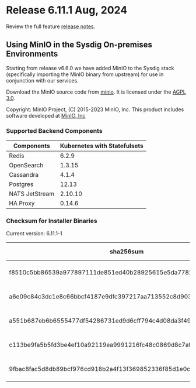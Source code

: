 Release 6.11.1 Aug, 2024
===

Review the full feature [release notes](https://docs.sysdig.com/en/sysdig-on-premises-release-notes.html).

## Using MinIO in the Sysdig On-premises Environments

Starting from release v6.6.0 we have added MinIO to the Sysdig stack (specifically importing the MinIO binary from upstream) for use in conjunction with our services.

Download the MinIO source code from [minio](https://github.com/minio/minio). It is licensed under the [AGPL 3.0](https://github.com/minio/minio/blob/master/LICENSE).

Copyright: MinIO Project, (C) 2015-2023 MinIO, Inc. This product includes software developed at [MinIO, Inc](https://min.io/)

### Supported Backend Components

| **Components** | **Kubernetes with Statefulsets** |
|---|---|
| Redis                      | 6.2.9 |
| OpenSearch                 | 1.3.15 |
| Cassandra                  | 4.1.4 |
| Postgres                   | 12.13 |
| NATS JetStream             | 2.10.10 |
| HA Proxy                   | 0.14.6 |


### Checksum for Installer Binaries

Current version: 6.11.1-1

| **sha256sum** | **Installer binary** |
|---|---|
| f8510c5bb86539a977897111de851ed40b28925615e5da77826864bd637ec612 | installer-darwin-amd64 |
| a6e09c84c3dc1e8c66bbcf4187e9dfc397217aa713552c8d9033c122fb635772 | installer-darwin-arm64 |
| a551b687eb6b6555477df54286731ed9d6cff794c4d08da3f49c148336cd5abb | installer-linux-amd64 |
| c113be9fa5b5fd3be4ef10a92119ea9991216fc48c0869d8c7af027043011240 | installer-linux-arm |
| 9fbac8fac5d8db89bcf976cd918b2a4f13f369852336f85d1e0c9e5849bc75d4 | installer-linux-arm64 |